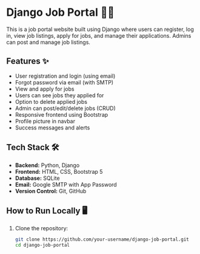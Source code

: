 # Django Job Portal 🧑‍💼

This is a job portal website built using Django where users can register, log in, view job listings, apply for jobs, and manage their applications. Admins can post and manage job listings.


## Features ✨

- User registration and login (using email)
- Forgot password via email (with SMTP)
- View and apply for jobs
- Users can see jobs they applied for
- Option to delete applied jobs
- Admin can post/edit/delete jobs (CRUD)
- Responsive frontend using Bootstrap
- Profile picture in navbar
- Success messages and alerts



## Tech Stack 🛠

- **Backend:** Python, Django
- **Frontend:** HTML, CSS, Bootstrap 5
- **Database:** SQLite
- **Email:** Google SMTP with App Password
- **Version Control:** Git, GitHub




## How to Run Locally 🖥️

1. Clone the repository:
   ```bash
   git clone https://github.com/your-username/django-job-portal.git
   cd django-job-portal
